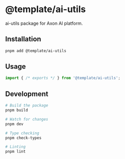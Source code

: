 # @template/ai-utils

ai-utils package for Axon AI platform.

## Installation

```bash
pnpm add @template/ai-utils
```

## Usage

```typescript
import { /* exports */ } from '@template/ai-utils';
```

## Development

```bash
# Build the package
pnpm build

# Watch for changes
pnpm dev

# Type checking
pnpm check-types

# Linting
pnpm lint
```
